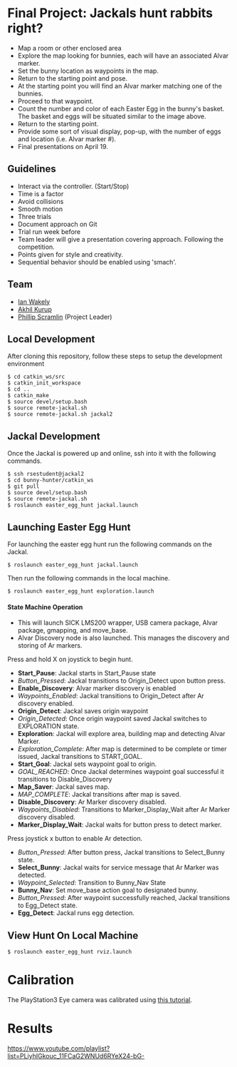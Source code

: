 # Final Project: Jackals hunt rabbits right?

- Map a room or other enclosed area
- Explore the map looking for bunnies, each will have an associated Alvar marker.
- Set the bunny location as waypoints in the map.
- Return to the starting point and pose.
- At the starting point you will find an Alvar marker matching one of the bunnies.
- Proceed to that waypoint.
- Count the number and color of each Easter Egg in the bunny's basket. The basket and eggs will be situated similar to the image above.
- Return to the starting point.
- Provide some sort of visual display, pop-up, with the number of eggs and location (i.e. Alvar marker #).
- Final presentations on April 19.

## Guidelines
- Interact via the controller. (Start/Stop)
- Time is a factor
- Avoid collisions
- Smooth motion
- Three trials
- Document approach on Git
- Trial run week before
- Team leader will give a presentation covering approach. Following the competition.
- Points given for style and creativity.
- Sequential behavior should be enabled using 'smach'.

## Team
- [Ian Wakely](https://github.com/raveious)
- [Akhil Kurup](https://github.com/amkurup)
- [Phillip Scramlin](https://github.com/pdscraml) (Project Leader)

## Local Development

After cloning this repository, follow these steps to setup the development environment
```
$ cd catkin_ws/src
$ catkin_init_workspace
$ cd ..
$ catkin_make
$ source devel/setup.bash
$ source remote-jackal.sh
$ source remote-jackal.sh jackal2
```

## Jackal Development

Once the Jackal is powered up and online, ssh into it with the following commands.

```
$ ssh rsestudent@jackal2
$ cd bunny-hunter/catkin_ws
$ git pull
$ source devel/setup.bash
$ source remote-jackal.sh
$ roslaunch easter_egg_hunt jackal.launch
```

## Launching Easter Egg Hunt

For launching the easter egg hunt run the following commands on the Jackal.

```
$ roslaunch easter_egg_hunt jackal.launch
```

Then run the following commands in the local machine.
```
$ roslaunch easter_egg_hunt exploration.launch
```

#### State Machine Operation
- This will launch SICK LMS200 wrapper, USB camera package, Alvar package, gmapping, and move_base.
- Alvar Discovery node is also launched.  This manages the discovery and storing of Ar markers.

Press and hold X on joystick to begin hunt.

- **Start_Pause**: Jackal starts in Start_Pause state
- *Button_Pressed*: Jackal transitions to Origin_Detect upon button press.
- **Enable_Discovery**: Alvar marker discovery is enabled
- *Waypoints_Enabled*: Jackal transitions to Origin_Detect after Ar discovery enabled.
- **Origin_Detect**: Jackal saves origin waypoint
- *Origin_Detected*: Once origin waypoint saved Jackal switches to EXPLORATION state.
- **Exploration**: Jackal will explore area, building map and detecting Alvar Marker.
- *Exploration_Complete*: After map is determined to be complete or timer issued, Jackal transitions to START_GOAL.
- **Start_Goal**: Jackal sets waypoint goal to origin.
- *GOAL_REACHED*:  Once Jackal determines waypoint goal successful it transitions to Disable_Discovery
- **Map_Saver**: Jackal saves map.
- *MAP_COMPLETE*: Jackal transitions after map is saved.
- **Disable_Discovery**: Ar Marker discovery disabled.
- *Waypoints_Disabled*:  Transitions to Marker_Display_Wait after Ar Marker discovery disabled.
- **Marker_Display_Wait**: Jackal waits for button press to detect marker.

Press joystick x button to enable Ar detection.

- *Button_Pressed*: After button press, Jackal transitions to Select_Bunny state.
- **Select_Bunny**: Jackal waits for service message that Ar Marker was detected.
- *Waypoint_Selected*: Transition to Bunny_Nav State
- **Bunny_Nav**: Set move_base action goal to designated bunny.
- *Button_Pressed*: After waypoint successfully reached, Jackal transitions to Egg_Detect state.
- **Egg_Detect**: Jackal runs egg detection.

## View Hunt On Local Machine

```
$ roslaunch easter_egg_hunt rviz.launch
```

# Calibration

The PlayStation3 Eye camera was calibrated using [this tutorial](http://wiki.ros.org/camera_calibration/Tutorials/MonocularCalibration).

# Results

https://www.youtube.com/playlist?list=PLiyhIGkouc_11FCaG2WNUd6RYeX24-bG-
